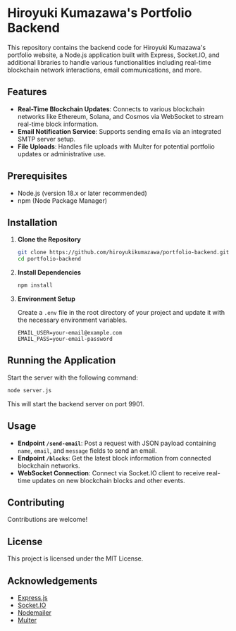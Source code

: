 # Hiroyuki Kumazawa's Portfolio Backend

This repository contains the backend code for Hiroyuki Kumazawa's portfolio website, a Node.js application built with Express, Socket.IO, and additional libraries to handle various functionalities including real-time blockchain network interactions, email communications, and more.

## Features

- **Real-Time Blockchain Updates**: Connects to various blockchain networks like Ethereum, Solana, and Cosmos via WebSocket to stream real-time block information.
- **Email Notification Service**: Supports sending emails via an integrated SMTP server setup.
- **File Uploads**: Handles file uploads with Multer for potential portfolio updates or administrative use.

## Prerequisites

- Node.js (version 18.x or later recommended)
- npm (Node Package Manager)

## Installation

1. **Clone the Repository**

    ```bash
    git clone https://github.com/hiroyukikumazawa/portfolio-backend.git
    cd portfolio-backend
    ```

2. **Install Dependencies**

    ```bash
    npm install
    ```

3. **Environment Setup**

    Create a `.env` file in the root directory of your project and update it with the necessary environment variables.

    ```plaintext
    EMAIL_USER=your-email@example.com
    EMAIL_PASS=your-email-password
    ```

## Running the Application

Start the server with the following command:

```bash
node server.js
```

This will start the backend server on port 9901.

## Usage

- **Endpoint `/send-email`**: Post a request with JSON payload containing `name`, `email`, and `message` fields to send an email.
- **Endpoint `/blocks`**: Get the latest block information from connected blockchain networks.
- **WebSocket Connection**: Connect via Socket.IO client to receive real-time updates on new blockchain blocks and other events.

## Contributing

Contributions are welcome!

## License

This project is licensed under the MIT License.

## Acknowledgements

- [Express.js](https://expressjs.com/)
- [Socket.IO](https://socket.io/)
- [Nodemailer](https://nodemailer.com/about/)
- [Multer](https://github.com/expressjs/multer)
